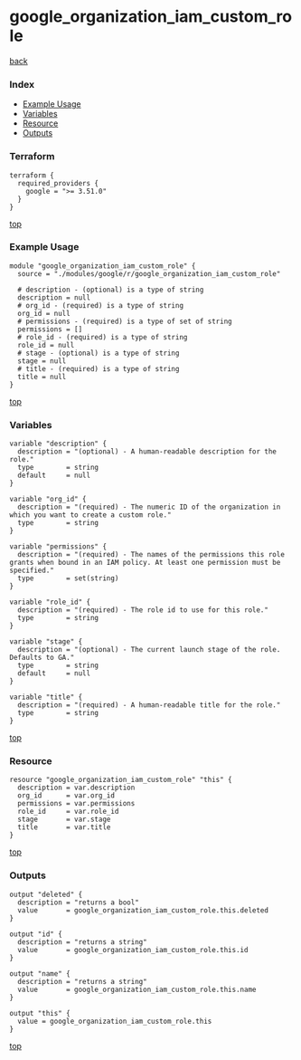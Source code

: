 # google_organization_iam_custom_role

[back](../google.md)

### Index

- [Example Usage](#example-usage)
- [Variables](#variables)
- [Resource](#resource)
- [Outputs](#outputs)

### Terraform

```hcl
terraform {
  required_providers {
    google = ">= 3.51.0"
  }
}
```

[top](#index)

### Example Usage

```hcl
module "google_organization_iam_custom_role" {
  source = "./modules/google/r/google_organization_iam_custom_role"

  # description - (optional) is a type of string
  description = null
  # org_id - (required) is a type of string
  org_id = null
  # permissions - (required) is a type of set of string
  permissions = []
  # role_id - (required) is a type of string
  role_id = null
  # stage - (optional) is a type of string
  stage = null
  # title - (required) is a type of string
  title = null
}
```

[top](#index)

### Variables

```hcl
variable "description" {
  description = "(optional) - A human-readable description for the role."
  type        = string
  default     = null
}

variable "org_id" {
  description = "(required) - The numeric ID of the organization in which you want to create a custom role."
  type        = string
}

variable "permissions" {
  description = "(required) - The names of the permissions this role grants when bound in an IAM policy. At least one permission must be specified."
  type        = set(string)
}

variable "role_id" {
  description = "(required) - The role id to use for this role."
  type        = string
}

variable "stage" {
  description = "(optional) - The current launch stage of the role. Defaults to GA."
  type        = string
  default     = null
}

variable "title" {
  description = "(required) - A human-readable title for the role."
  type        = string
}
```

[top](#index)

### Resource

```hcl
resource "google_organization_iam_custom_role" "this" {
  description = var.description
  org_id      = var.org_id
  permissions = var.permissions
  role_id     = var.role_id
  stage       = var.stage
  title       = var.title
}
```

[top](#index)

### Outputs

```hcl
output "deleted" {
  description = "returns a bool"
  value       = google_organization_iam_custom_role.this.deleted
}

output "id" {
  description = "returns a string"
  value       = google_organization_iam_custom_role.this.id
}

output "name" {
  description = "returns a string"
  value       = google_organization_iam_custom_role.this.name
}

output "this" {
  value = google_organization_iam_custom_role.this
}
```

[top](#index)